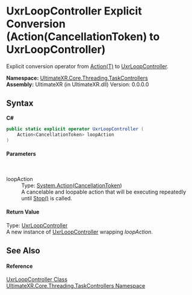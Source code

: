 # UxrLoopController&nbsp;Explicit Conversion (Action(CancellationToken) to UxrLoopController)
 

Explicit conversion operator from <a href="https://docs.microsoft.com/dotnet/api/system.action-1" target="_blank" rel="noopener noreferrer">Action(T)</a> to <a href="T_UltimateXR_Core_Threading_TaskControllers_UxrLoopController">UxrLoopController</a>.

**Namespace:**&nbsp;<a href="N_UltimateXR_Core_Threading_TaskControllers">UltimateXR.Core.Threading.TaskControllers</a><br />**Assembly:**&nbsp;UltimateXR (in UltimateXR.dll) Version: 0.0.0.0

## Syntax

**C#**<br />
``` C#
public static explicit operator UxrLoopController (
	Action<CancellationToken> loopAction
)
```


#### Parameters
&nbsp;<dl><dt>loopAction</dt><dd>Type: <a href="https://docs.microsoft.com/dotnet/api/system.action-1" target="_blank" rel="noopener noreferrer">System.Action</a>(<a href="https://docs.microsoft.com/dotnet/api/system.threading.cancellationtoken" target="_blank" rel="noopener noreferrer">CancellationToken</a>)<br />A cancelable and loopable action that will be executing repeatedly until <a href="M_UltimateXR_Core_Threading_TaskControllers_UxrCancellableController_Stop">Stop()</a> is called.</dd></dl>

#### Return Value
Type: <a href="T_UltimateXR_Core_Threading_TaskControllers_UxrLoopController">UxrLoopController</a><br />A new instance of <a href="T_UltimateXR_Core_Threading_TaskControllers_UxrLoopController">UxrLoopController</a> wrapping *loopAction*.

## See Also


#### Reference
<a href="T_UltimateXR_Core_Threading_TaskControllers_UxrLoopController">UxrLoopController Class</a><br /><a href="N_UltimateXR_Core_Threading_TaskControllers">UltimateXR.Core.Threading.TaskControllers Namespace</a><br />